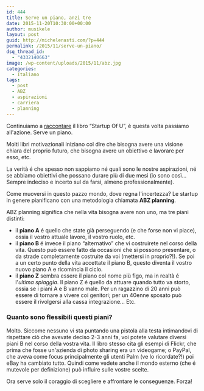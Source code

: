 ```yaml
---
id: 444
title: Serve un piano, anzi tre
date: 2015-11-20T10:30:00+00:00
author: musikele
layout: post
guid: http://michelenasti.com/?p=444
permalink: /2015/11/serve-un-piano/
dsq_thread_id:
  - "4332140663"
image: /wp-content/uploads/2015/11/abz.jpg
categories:
  - Italiano
tags:
  - post
  - ABZ
  - aspirazioni
  - carriera
  - planning
---
```

Continuiamo a [raccontare](http://michelenasti.com/2015/11/i-tre-pilastri-per-migliorare-la-propria-carriera/) il libro &#8220;Startup Of U&#8221;, è questa volta passiamo all'azione. Serve un piano.

Molti libri motivazionali iniziano col dire che bisogna avere una visione chiara del proprio futuro, che bisogna avere un obiettivo e lavorare per esso, etc.

La verità é che spesso non sappiamo né quali sono le nostre aspirazioni, né se abbiamo obiettivi che possano durare più di due mesi (io sono così... Sempre indeciso e incerto sul da farsi, almeno professionalmente).

Come muoversi in questo pazzo mondo, dove regna l'incertezza? Le startup in genere pianificano con una metodologia chiamata **ABZ planning**.

ABZ planning significa che nella vita bisogna avere non uno, ma tre piani distinti:

  * il **piano A** é quello che state già perseguendo (e che forse non vi piace), ossia il vostro attuale lavoro, il vostro ruolo, etc.
  * il **piano B** é invece il piano &#8220;alternativo&#8221; che vi costruirete nel corso della vita. Questo può essere fatto da occasioni che si possono presentare, o da strade completamente costruite da voi (mettersi in proprio?!). Se poi a un certo punto della vita accettate il piano B, questo diventa il vostro nuovo piano A e ricomincia il ciclo.
  * il **piano Z** sembra essere il piano col nome più figo, ma in realtà é l'_ultima spiaggia_. Il piano Z é quello da attuare quando tutto va storto, ossia se i piani A e B vanno male. Per un ragazzino di 20 anni può essere di tornare a vivere coi genitori; per un 40enne sposato può essere il rivolgersi alla cassa integrazione... Etc.

### Quanto sono flessibili questi piani?

Molto. Siccome nessuno vi sta puntando una pistola alla testa intimandovi di rispettare ciò che avevate deciso 2-3 anni fa, voi potete valutare diversi piani B nel corso della vostra vita. Il libro stesso cita gli esempi di Flickr, che prima che fosse un'azienda di photo sharing era un videogame; o PayPal, che aveva come focus principalmente gli utenti Palm (ve lo ricordate?!) poi eBay ha cambiato tutto. Quindi come vedete anche il mondo esterno (che é mutevole per definizione) può influire sulle vostre scelte.

Ora serve solo il coraggio di scegliere e affrontare le conseguenze. Forza!